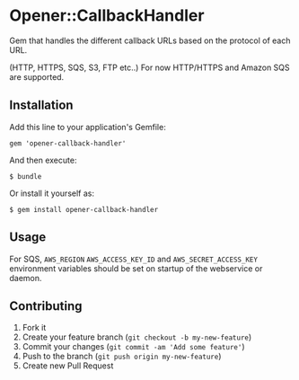 # Opener::CallbackHandler

Gem that handles the different callback URLs based on the protocol of each URL.

(HTTP, HTTPS, SQS, S3, FTP etc..) For now HTTP/HTTPS and Amazon SQS are supported.

## Installation

Add this line to your application's Gemfile:

    gem 'opener-callback-handler'

And then execute:

    $ bundle

Or install it yourself as:

    $ gem install opener-callback-handler

## Usage

For SQS, `AWS_REGION` `AWS_ACCESS_KEY_ID` and `AWS_SECRET_ACCESS_KEY` environment variables should be set on startup of the webservice or daemon.

## Contributing

1. Fork it
2. Create your feature branch (`git checkout -b my-new-feature`)
3. Commit your changes (`git commit -am 'Add some feature'`)
4. Push to the branch (`git push origin my-new-feature`)
5. Create new Pull Request
